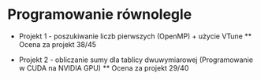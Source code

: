 # Programowanie równolegle

* Projekt 1 - poszukiwanie liczb pierwszych (OpenMP) + użycie VTune
** Ocena za projekt 38/45

* Projekt 2 - obliczanie sumy dla tablicy dwuwymiarowej (Programowanie w CUDA na NVIDIA GPU)
** Ocena za projekt 29/40
